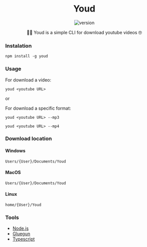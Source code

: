 <h1 align="center">Youd</h1>

<p align="center">
    <img alt="version" src="https://img.shields.io/npm/v/youd?color=green&label=version">
</p>

<p align="center">👨‍💻 Youd is a simple CLI for download youtube videos 🤓</p>

### Instalation
```
npm install -g youd
```

### Usage

For download a video:
```
youd <youtube URL> 
```

or

For download a specific format:
```
youd <youtube URL> --mp3
```

```
youd <youtube URL> --mp4
```

### Download location

#### Windows
`Users/{User}/Documents/Youd`

#### MacOS
`Users/{User}/Documents/Youd`

#### Linux
`home/{User}/Youd`

### Tools
- [Node.js](https://nodejs.org/en/)
- [Gluegun](https://infinitered.github.io/gluegun/#/)
- [Typescript](https://www.typescriptlang.org/)
